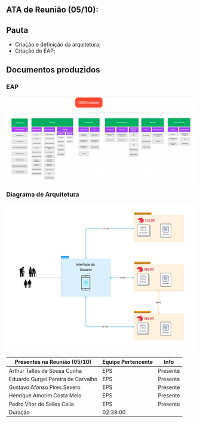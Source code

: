 ## ATA de Reunião (05/10):

## Pauta

- Criação e definição da arquitetura;
- Criação do EAP;

## Documentos produzidos

### EAP

![EAP](../../assets/imagens/eap.png)

### Diagrama de Arquitetura

![Diagrama de Arquitetura](../../assets/imagens/diagrama_de_arquitetura_atual.jpg)

| <b>Presentes na Reunião (05/10)</b> | <b>Equipe Pertencente</b> | <b>Info</b> |
| ----------------------------------- | ------------------------- | ----------- |
| Arthur Talles de Sousa Cunha        | EPS                       | Presente    |
| Eduardo Gurgel Pereira de Carvalho  | EPS                       | Presente    |
| Gustavo Afonso Pires Severo         | EPS                       | Presente    |
| Henrique Amorim Costa Melo          | EPS                       | Presente    |
| Pedro Vítor de Salles Cella         | EPS                       | Presente    |
| Duração                             | 02:39:00                  |             |
